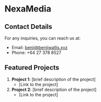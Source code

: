 # NexaMedia

## Contact Details

For any inquiries, you can reach us at:

-   Email: benji@benjiwallis.xyz
-   Phone: +64 27 378 8527

## Featured Projects

1. **Project 1**: [brief description of the project]
    - [Link to the project]
2. **Project 2**: [brief description of the project]
    - [Link to the project]
